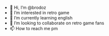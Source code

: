 - 👋 Hi, I’m @brodoz
- 👀 I’m interested in retro game
- 🌱 I’m currently learning english
- 💞️ I’m looking to collaborate on retro game fans
- 📫 How to reach me pm

<!---
brodoz/brodoz is a ✨ special ✨ repository because its `README.md` (this file) appears on your GitHub profile.
You can click the Preview link to take a look at your changes.
--->
